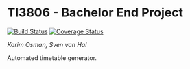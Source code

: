 # TI3806 - Bachelor End Project
[![Build Status](https://travis-ci.org/svenvanhal/bachelorproject.svg?branch=master)](https://travis-ci.org/svenvanhal/bachelorproject) [![Coverage Status](https://coveralls.io/repos/github/svenvanhal/bachelorproject/badge.svg)](https://coveralls.io/github/svenvanhal/bachelorproject)

*Karim Osman, Sven van Hal*

Automated timetable generator.
